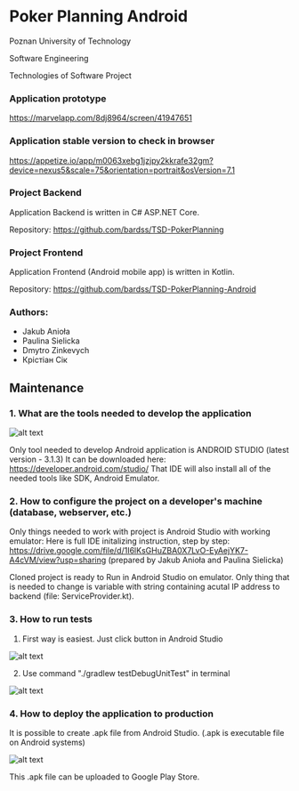 # Poker Planning Android

Poznan University of Technology

Software Engineering

Technologies of Software Project

### Application prototype

https://marvelapp.com/8dj8964/screen/41947651

### Application stable version to check in browser

https://appetize.io/app/m0063xebg1jzjpy2kkrafe32gm?device=nexus5&scale=75&orientation=portrait&osVersion=7.1

### Project Backend

Application Backend is written in C# ASP.NET Core.

Repository: https://github.com/bardss/TSD-PokerPlanning

### Project Frontend

Application Frontend (Android mobile app) is written in Kotlin.

Repository: https://github.com/bardss/TSD-PokerPlanning-Android

### Authors:

* Jakub Anioła
* Paulina Sielicka
* Dmytro Zinkevych
* Крістіан Сік

## Maintenance

### 1. What are the tools needed to develop the application

![alt text](https://dl2.macupdate.com/images/icons256/51370.png?d=1526586897)

Only tool needed to develop Android application is ANDROID STUDIO (latest version - 3.1.3)
It can be downloaded here: https://developer.android.com/studio/
That IDE will also install all of the needed tools like SDK, Android Emulator.

### 2. How to configure the project on a developer's machine (database, webserver, etc.)

Only things needed to work with project is Android Studio with working emulator:
Here is full IDE initalizing instruction, step by step: https://drive.google.com/file/d/1I6lKsGHuZBA0X7LvO-EyAejYK7-A4cVM/view?usp=sharing (prepared by Jakub Anioła and Paulina Sielicka)

Cloned project is ready to Run in Android Studio on emulator.
Only thing that is needed to change is variable with string containing acutal IP address to backend (file: ServiceProvider.kt).

### 3. How to run tests

1. First way is easiest. Just click button in Android Studio

![alt text](https://image.ibb.co/c1ahxo/Screen_Shot_2018_06_08_at_21_24_42.png)

2. Use command "./gradlew testDebugUnitTest" in terminal

![alt text](https://image.ibb.co/jf9EA8/Screen_Shot_2018_06_08_at_21_27_43.png)

### 4. How to deploy the application to production

It is possible to create .apk file from Android Studio.
(.apk is executable file on Android systems)

![alt text](https://image.ibb.co/jWuBOT/Screen_Shot_2018_06_08_at_21_30_48.png)

This .apk file can be uploaded to Google Play Store.
